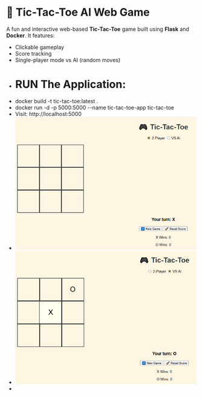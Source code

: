 # 🧠 Tic-Tac-Toe AI Web Game
A fun and interactive web-based **Tic-Tac-Toe** game built using **Flask** and **Docker**. It features:
- Clickable gameplay
- Score tracking
- Single-player mode vs AI (random moves)
- # RUN The Application:
- docker build -t tic-tac-toe:latest .
- docker run -d -p 5000:5000 --name tic-tac-toe-app tic-tac-toe
- Visit: http://localhost:5000
- ![image Alt](https://github.com/Harsha-1323/tic-tac-toe-app/blob/a3e12c89621a145311dd37c757099b996ffc9c9c/Screenshot%20(80).png)
- ![image Alt](https://github.com/Harsha-1323/tic-tac-toe-app/blob/6b7246be6d235f22352a17e9c061177a9af8cae2/Screenshot%20(81).png)
- 
